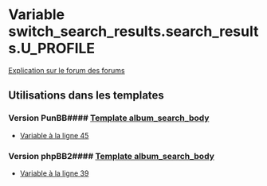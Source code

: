 # Variable switch_search_results.search_results.U_PROFILE
[Explication sur le forum des forums](http://forum.forumactif.com/t294113-listing-des-variables#switch_search_results.search_results.U_PROFILE)
## Utilisations dans les templates
### Version PunBB#### [Template album_search_body](punbb/album_search_body.md)
* [Variable à la ligne 45](../punbb/album_search_body.tpl#L45)
### Version phpBB2#### [Template album_search_body](subsilver/album_search_body.md)
* [Variable à la ligne 39](../subsilver/album_search_body.tpl#L39)